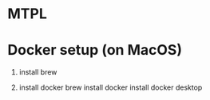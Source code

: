 # MTPL


# Docker setup (on MacOS)

1. install brew

2. install docker
brew install docker
install docker desktop


